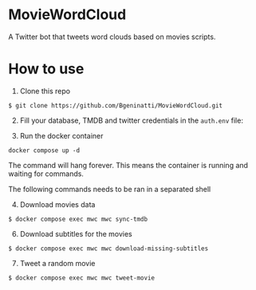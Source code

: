 # MovieWordCloud

A Twitter bot that tweets word clouds based on movies scripts.


# How to use

1. Clone this repo

```
$ git clone https://github.com/Bgeninatti/MovieWordCloud.git
```

2. Fill your database, TMDB and twitter credentials in the `auth.env` file:

3. Run the docker container

```
docker compose up -d
```

The command will hang forever. This means the container is running and waiting for commands.

The following commands needs to be ran in a separated shell


4. Download movies data

```
$ docker compose exec mwc mwc sync-tmdb
```

6. Download subtitles for the movies

```
$ docker compose exec mwc mwc download-missing-subtitles
```

7. Tweet a random movie

```
$ docker compose exec mwc mwc tweet-movie
```
